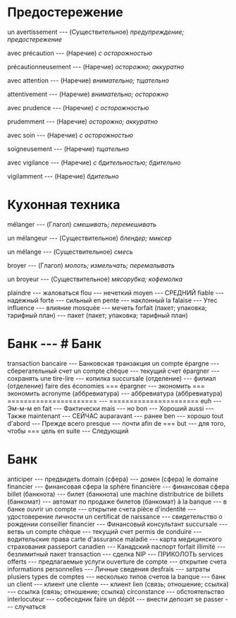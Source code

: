 # Предостережение
un avertissement --- (Существительное)
*предупреждение; предостережение*



avec précaution --- (Наречие)
*с осторожностью*



précautionneusement --- (Наречие)
*осторожно; аккуратно*



avec attention --- (Наречие)
*внимательно; тщательно*



attentivement --- (Наречие)
*внимательно; осторожно*



avec prudence --- (Наречие)
*с осторожностью*



prudemment --- (Наречие)
*осторожно; аккуратно*



avec soin --- (Наречие)
*с осторожностью*



soigneusement --- (Наречие)
*тщательно*



avec vigilance --- (Наречие)
*с бдительностью; бдительно*



vigilamment --- (Наречие)
*бдительно*



# Кухонная техника
mélanger --- (Глагол)
*смешивать; перемешивать*



un mélangeur --- (Существительное)
*блендер; миксер*



un mélange --- (Существительное)
*смесь*



broyer --- (Глагол)
*молоть; измельчать; перемалывать*



un broyeur --- (Существительное)
*мясорубка; кофемолка*



plaindre --- жаловаться
flou --- нечеткий
moyen --- СРЕДНИЙ
fiable --- надежный
forte --- сильный
en pente --- наклонный
la falaise --- Утес
influence --- влияние
mosquée --- мечеть
forfait (пакет; упаковка; тарифный план) --- пакет (пакет; упаковка; тарифный план)
# Банк --- # Банк
transaction bancaire --- Банковская транзакция
un compte épargne --- сберегательный счет
un compte chéque --- текущий счет
épargner --- сохранять
une tire-lire --- копилка
succursale (отделение) --- филиал (отделение)
faire des économies === épargner --- экономить === экономить
acronyme (аббревиатура) --- аббревиатура (аббревиатура)
====================== --- ======================
euh --- Эм-м-м
en fait --- Фактически
mais --- но
bon --- Хороший
aussi --- Также
maintenant --- СЕЙЧАС
auparavant --- ранее
ben --- хорошо
tout d'abord --- Прежде всего
presque --- почти
afin de === but --- для того, чтобы === цель
en suite --- Следующий
# Банк
anticiper --- предвидеть
domain (сфера) --- домен (сфера)
le domaine financier --- финансовая сфера
la sphère financière --- финансовая сфера
billet (банкнота) --- билет (банкнота)
une machine distributrice de biillets (банкомат) --- автомат по продаже билетов (банкомат)
à la banque --- в банке
ouvrir un compte --- открытие счета
pièce d'indentité --- удостоверение личности
un certificat de naissance --- свидетельство о рождении
conseiller financier --- Финансовый консультант
succursale --- ветвь
un compte chèque --- текущий счет
permis de conduire --- водительские права
carte d'assurance maladie --- карта медицинского страхования
passeport canadien --- Канадский паспорт
forfait illimité --- безлимитный пакет
transaction --- сделка
NIP --- ПРИКОЛОТЬ
services offerts --- предлагаемые услуги
ouverture de compte --- открытие счета
informations personnelles --- Личные сведения
desfrais --- затраты
plusiers types de comptes --- несколько типов счетов
la banque --- банк
un client --- клиент
une cliente --- клиент
lien (связь; отношение; ссылка) --- ссылка (связь; отношение; ссылка)
circonstance --- обстоятельство
interlocuteur --- собеседник
faire un dépôt --- внести депозит
se passer --- случаться